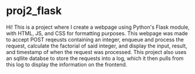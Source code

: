 # proj2_flask
Hi! This is a project where I create a webpage using Python's Flask module, with HTML, JS, and CSS for formatting purposes. 
This webpage was made to accept POST reqeusts containing an integer, enqueue and process the request, calculate the factorial of said integer, and display the input, result, and timestamp of when the request was processed.
This project also uses an sqllite databse to store the requests into a log, which it then pulls from this log to display the information on the frontend.
